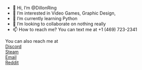 - 👋 Hi, I’m @DillonRing
- 👀 I’m interested in Video Games, Graphic Design, 
- 🌱 I’m currently learning Python
- 💞️ I’m looking to collaborate on nothing really
- 📫 How to reach me? You can text me at +1 (469) 723-2341

You can also reach me at   
[Discord](https://discord.com/users/445013068070780932 "My Discord")   
[Steam](https://steamcommunity.com/profiles/76561199013522072 "My Steam")   
[Email](mailto:dillon@fluxnology.com "Email Me")   
[Reddit](https://reddit.com/u/real-person-null "Reddit")   
